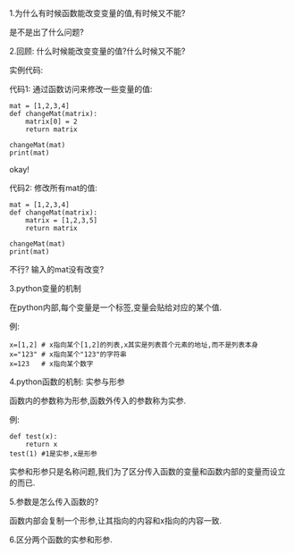 1.为什么有时候函数能改变变量的值,有时候又不能?

是不是出了什么问题?

2.回顾: 什么时候能改变变量的值?什么时候又不能?

实例代码:

代码1: 通过函数访问来修改一些变量的值:

```
mat = [1,2,3,4]
def changeMat(matrix):
    matrix[0] = 2
    return matrix

changeMat(mat)
print(mat)
```

okay!



代码2: 修改所有mat的值:

```
mat = [1,2,3,4]
def changeMat(matrix):
    matrix = [1,2,3,5]
    return matrix

changeMat(mat)
print(mat)
```

不行? 输入的mat没有改变?



3.python变量的机制

在python内部,每个变量是一个标签,变量会贴给对应的某个值.

例:

```
x=[1,2] # x指向某个[1,2]的列表,x其实是列表首个元素的地址,而不是列表本身
x="123" # x指向某个"123"的字符串
x=123   # x指向某个数字
```





4.python函数的机制: 实参与形参

函数内的参数称为形参,函数外传入的参数称为实参.

例:

```
def test(x):
 	return x
test(1) #1是实参,x是形参
```

实参和形参只是名称问题,我们为了区分传入函数的变量和函数内部的变量而设立的而已.



5.参数是怎么传入函数的?

函数内部会复制一个形参,让其指向的内容和x指向的内容一致.



6.区分两个函数的实参和形参.

